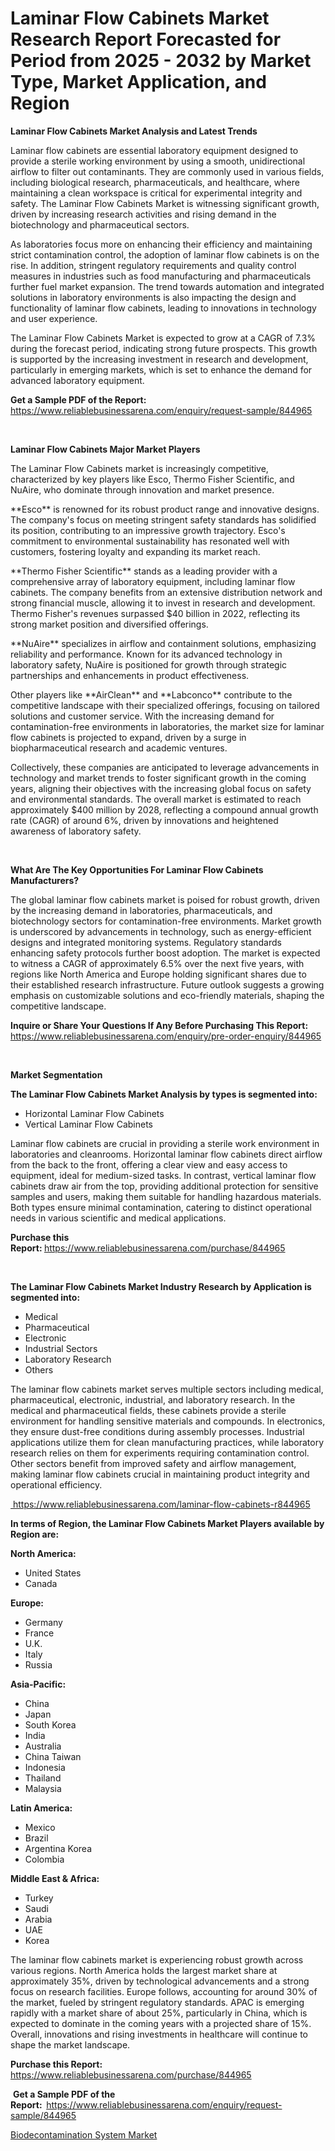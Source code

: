 <p><h1>Laminar Flow Cabinets Market Research Report Forecasted for Period from 2025 -  2032 by Market Type, Market Application, and Region</h1></p><p><strong>Laminar Flow Cabinets Market Analysis and Latest Trends</strong></p>
<p><p>Laminar flow cabinets are essential laboratory equipment designed to provide a sterile working environment by using a smooth, unidirectional airflow to filter out contaminants. They are commonly used in various fields, including biological research, pharmaceuticals, and healthcare, where maintaining a clean workspace is critical for experimental integrity and safety. The Laminar Flow Cabinets Market is witnessing significant growth, driven by increasing research activities and rising demand in the biotechnology and pharmaceutical sectors. </p><p>As laboratories focus more on enhancing their efficiency and maintaining strict contamination control, the adoption of laminar flow cabinets is on the rise. In addition, stringent regulatory requirements and quality control measures in industries such as food manufacturing and pharmaceuticals further fuel market expansion. The trend towards automation and integrated solutions in laboratory environments is also impacting the design and functionality of laminar flow cabinets, leading to innovations in technology and user experience.</p><p>The Laminar Flow Cabinets Market is expected to grow at a CAGR of 7.3% during the forecast period, indicating strong future prospects. This growth is supported by the increasing investment in research and development, particularly in emerging markets, which is set to enhance the demand for advanced laboratory equipment.</p></p>
<p><strong>Get a Sample PDF of the Report:&nbsp;</strong> <a href="https://www.reliablebusinessarena.com/enquiry/request-sample/844965?utm_campaign=3218&utm_medium=2&utm_source=Github&utm_content=ia&utm_term=08042025&utm_id=laminar-flow-cabinets">https://www.reliablebusinessarena.com/enquiry/request-sample/844965</a></p>
<p>&nbsp;</p>
<p><strong>Laminar Flow Cabinets Major Market Players</strong></p>
<p><p>The Laminar Flow Cabinets market is increasingly competitive, characterized by key players like Esco, Thermo Fisher Scientific, and NuAire, who dominate through innovation and market presence. </p><p>**Esco** is renowned for its robust product range and innovative designs. The company's focus on meeting stringent safety standards has solidified its position, contributing to an impressive growth trajectory. Esco's commitment to environmental sustainability has resonated well with customers, fostering loyalty and expanding its market reach.</p><p>**Thermo Fisher Scientific** stands as a leading provider with a comprehensive array of laboratory equipment, including laminar flow cabinets. The company benefits from an extensive distribution network and strong financial muscle, allowing it to invest in research and development. Thermo Fisher's revenues surpassed $40 billion in 2022, reflecting its strong market position and diversified offerings.</p><p>**NuAire** specializes in airflow and containment solutions, emphasizing reliability and performance. Known for its advanced technology in laboratory safety, NuAire is positioned for growth through strategic partnerships and enhancements in product effectiveness.</p><p>Other players like **AirClean** and **Labconco** contribute to the competitive landscape with their specialized offerings, focusing on tailored solutions and customer service. With the increasing demand for contamination-free environments in laboratories, the market size for laminar flow cabinets is projected to expand, driven by a surge in biopharmaceutical research and academic ventures.</p><p>Collectively, these companies are anticipated to leverage advancements in technology and market trends to foster significant growth in the coming years, aligning their objectives with the increasing global focus on safety and environmental standards. The overall market is estimated to reach approximately $400 million by 2028, reflecting a compound annual growth rate (CAGR) of around 6%, driven by innovations and heightened awareness of laboratory safety.</p></p>
<p>&nbsp;</p>
<p><strong>What Are The Key Opportunities For Laminar Flow Cabinets Manufacturers?</strong></p>
<p><p>The global laminar flow cabinets market is poised for robust growth, driven by the increasing demand in laboratories, pharmaceuticals, and biotechnology sectors for contamination-free environments. Market growth is underscored by advancements in technology, such as energy-efficient designs and integrated monitoring systems. Regulatory standards enhancing safety protocols further boost adoption. The market is expected to witness a CAGR of approximately 6.5% over the next five years, with regions like North America and Europe holding significant shares due to their established research infrastructure. Future outlook suggests a growing emphasis on customizable solutions and eco-friendly materials, shaping the competitive landscape.</p></p>
<p><strong>Inquire or Share Your Questions If Any Before Purchasing This Report:</strong> <a href="https://www.reliablebusinessarena.com/enquiry/pre-order-enquiry/844965?utm_campaign=3218&utm_medium=2&utm_source=Github&utm_content=ia&utm_term=08042025&utm_id=laminar-flow-cabinets">https://www.reliablebusinessarena.com/enquiry/pre-order-enquiry/844965</a></p>
<p>&nbsp;</p>
<p><strong>Market Segmentation</strong></p>
<p><strong>The Laminar Flow Cabinets Market Analysis by types is segmented into:</strong></p>
<p><ul><li>Horizontal Laminar Flow Cabinets</li><li>Vertical Laminar Flow Cabinets</li></ul></p>
<p><p>Laminar flow cabinets are crucial in providing a sterile work environment in laboratories and cleanrooms. Horizontal laminar flow cabinets direct airflow from the back to the front, offering a clear view and easy access to equipment, ideal for medium-sized tasks. In contrast, vertical laminar flow cabinets draw air from the top, providing additional protection for sensitive samples and users, making them suitable for handling hazardous materials. Both types ensure minimal contamination, catering to distinct operational needs in various scientific and medical applications.</p></p>
<p><strong>Purchase this Report:&nbsp;</strong><a href="https://www.reliablebusinessarena.com/purchase/844965?utm_campaign=3218&utm_medium=2&utm_source=Github&utm_content=ia&utm_term=08042025&utm_id=laminar-flow-cabinets">https://www.reliablebusinessarena.com/purchase/844965</a></p>
<p>&nbsp;</p>
<p><strong>The Laminar Flow Cabinets Market Industry Research by Application is segmented into:</strong></p>
<p><ul><li>Medical</li><li>Pharmaceutical</li><li>Electronic</li><li>Industrial Sectors</li><li>Laboratory Research</li><li>Others</li></ul></p>
<p><p>The laminar flow cabinets market serves multiple sectors including medical, pharmaceutical, electronic, industrial, and laboratory research. In the medical and pharmaceutical fields, these cabinets provide a sterile environment for handling sensitive materials and compounds. In electronics, they ensure dust-free conditions during assembly processes. Industrial applications utilize them for clean manufacturing practices, while laboratory research relies on them for experiments requiring contamination control. Other sectors benefit from improved safety and airflow management, making laminar flow cabinets crucial in maintaining product integrity and operational efficiency.</p></p>
<p><a href="https://www.reliablebusinessarena.com/laminar-flow-cabinets-r844965?utm_campaign=3218&utm_medium=2&utm_source=Github&utm_content=ia&utm_term=08042025&utm_id=laminar-flow-cabinets">&nbsp;https://www.reliablebusinessarena.com/laminar-flow-cabinets-r844965</a></p>
<p><strong>In terms of Region, the Laminar Flow Cabinets Market Players available by Region are:</strong></p>
<p>
    <p> <strong> North America: </strong>
        <ul>
            <li>United States</li>
            <li>Canada</li>
        </ul>
        </p> 
    <p> <strong> Europe: </strong>
        <ul>
            <li>Germany</li>
            <li>France</li>
            <li>U.K.</li>
            <li>Italy</li>
            <li>Russia</li>
        </ul>
        </p> 
    <p> <strong> Asia-Pacific: </strong>
        <ul>
            <li>China</li>
            <li>Japan</li>
            <li>South Korea</li>
            <li>India</li>
            <li>Australia</li>
            <li>China Taiwan</li>
            <li>Indonesia</li>
            <li>Thailand</li>
            <li>Malaysia</li>
        </ul>
        </p> 
    <p> <strong> Latin America: </strong>
        <ul>
            <li>Mexico</li>
            <li>Brazil</li>
            <li>Argentina Korea</li>
            <li>Colombia</li>
        </ul>
        </p> 
    <p> <strong> Middle East & Africa: </strong>
        <ul>
            <li>Turkey</li>
            <li>Saudi</li>
            <li>Arabia</li>
            <li>UAE</li>
            <li>Korea</li>
        </ul>
    </p>
    </p>
<p><p>The laminar flow cabinets market is experiencing robust growth across various regions. North America holds the largest market share at approximately 35%, driven by technological advancements and a strong focus on research facilities. Europe follows, accounting for around 30% of the market, fueled by stringent regulatory standards. APAC is emerging rapidly with a market share of about 25%, particularly in China, which is expected to dominate in the coming years with a projected share of 15%. Overall, innovations and rising investments in healthcare will continue to shape the market landscape.</p></p>
<p><strong>Purchase this Report: </strong><a href="https://www.reliablebusinessarena.com/purchase/844965?utm_campaign=3218&utm_medium=2&utm_source=Github&utm_content=ia&utm_term=08042025&utm_id=laminar-flow-cabinets">https://www.reliablebusinessarena.com/purchase/844965</a></p>
<p>&nbsp;<strong>Get a Sample PDF of the Report:&nbsp;&nbsp;</strong><a href="https://www.reliablebusinessarena.com/enquiry/request-sample/844965?utm_campaign=3218&utm_medium=2&utm_source=Github&utm_content=ia&utm_term=08042025&utm_id=laminar-flow-cabinets">https://www.reliablebusinessarena.com/enquiry/request-sample/844965</a></p>
<p><strong></strong></p>
<p><p><a href="https://github.com/mafuzakirju/Market-Research-Report-List-1/blob/main/biodecontamination-system-market.md?utm_campaign=3218&utm_medium=2&utm_source=Github&utm_content=ia&utm_term=08042025&utm_id=laminar-flow-cabinets">Biodecontamination System Market</a></p></p>